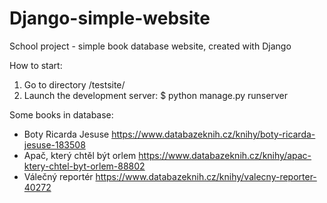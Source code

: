 # Django-simple-website
School project - simple book database website,
created with Django 

How to start:
1) Go to directory /testsite/
2) Launch the development server:
$ python manage.py runserver  
  
  
Some books in database:
- Boty Ricarda Jesuse https://www.databazeknih.cz/knihy/boty-ricarda-jesuse-183508  
- Apač, který chtěl být orlem https://www.databazeknih.cz/knihy/apac-ktery-chtel-byt-orlem-88802  
- Válečný reportér https://www.databazeknih.cz/knihy/valecny-reporter-40272  
